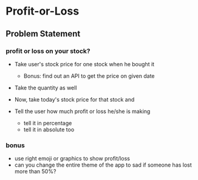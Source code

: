 # Profit-or-Loss

## Problem Statement

### profit or loss on your stock?

- Take user's stock price for one stock when he bought it
  - Bonus: find out an API to get the price on given date
  
- Take the quantity as well

- Now, take today's stock price for that stock and
- Tell the user how much profit or loss he/she is making

  - tell it in percentage 
  - tell it in absolute too
  
 ### bonus
 - use right emoji or graphics to show profit/loss
 - can you change the entire theme of the app to sad if someone has lost more than 50%?
